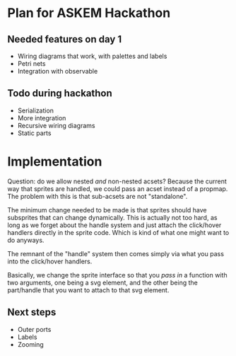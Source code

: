 # Plan for ASKEM Hackathon

## Needed features on day 1

- Wiring diagrams that work, with palettes and labels
- Petri nets
- Integration with observable

## Todo during hackathon

- Serialization
- More integration
- Recursive wiring diagrams
- Static parts

# Implementation

Question: do we allow nested *and* non-nested acsets? Because the current way that sprites are handled, we could pass an acset instead of a propmap. The problem with this is that sub-acsets are not "standalone".

The minimum change needed to be made is that sprites should have subsprites that can change dynamically. This is actually not too hard, as long as we forget about the handle system and just attach the click/hover handlers directly in the sprite code. Which is kind of what one might want to do anyways.

The remnant of the "handle" system then comes simply via what you pass into the click/hover handlers.

Basically, we change the sprite interface so that you *pass in* a function with two arguments, one being a svg element, and the other being the part/handle that you want to attach to that svg element.

## Next steps

- Outer ports
- Labels
- Zooming
